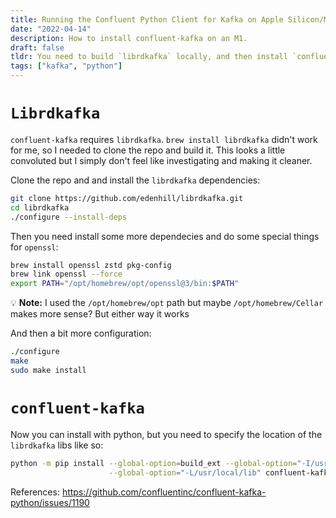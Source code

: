 ```yaml
---
title: Running the Confluent Python Client for Kafka on Apple Silicon/M1 
date: "2022-04-14"
description: How to install confluent-kafka on an M1.
draft: false
tldr: You need to build `librdkafka` locally, and then install `confluent-kafka` with some flags specifying where to look for the `librdkafka` dylibs.
tags: ["kafka", "python"]
---
```


# `Librdkafka`

`confluent-kafka` requires `librdkafka`. `brew install librdkafka` didn't work for me, so I needed to clone the repo and build it. This looks a little convoluted but I simply don't feel like investigating and making it cleaner.


Clone the repo and and install the `librdkafka` dependencies:

```bash
git clone https://github.com/edenhill/librdkafka.git
cd librdkafka
./configure --install-deps
```

Then you need install some more dependecies and do some special things for `openssl`:    

```bash
brew install openssl zstd pkg-config
brew link openssl --force
export PATH="/opt/homebrew/opt/openssl@3/bin:$PATH" 
```

💡 **Note:** I used the `/opt/homebrew/opt` path but maybe `/opt/homebrew/Cellar` makes more sense? But either way it works

And then a bit more configuration:

```bash
./configure
make
sudo make install
```


# `confluent-kafka`

Now you can install with python, but you need to specify the location of the `librdkafka` libs like so:

```bash
python -m pip install --global-option=build_ext --global-option="-I/usr/local/include" \
                      --global-option="-L/usr/local/lib" confluent-kafka

```       

References:
https://github.com/confluentinc/confluent-kafka-python/issues/1190
